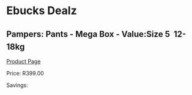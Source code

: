 
# Ebucks Dealz
## Pampers: Pants - Mega Box - Value:Size 5  12-18kg
[Product Page](https://www.ebucks.com/web/shop/productSelected.do?prodId=1224869903&catId=1240555120)

Price: R399.00

Savings: 


	